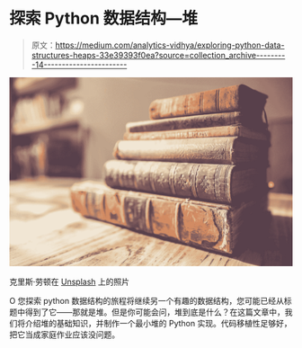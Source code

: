 # 探索 Python 数据结构—堆

> 原文：<https://medium.com/analytics-vidhya/exploring-python-data-structures-heaps-33e39393f0ea?source=collection_archive---------14----------------------->

![](img/fe9e28d16190ef678e3151f59cabaeb1.png)

克里斯·劳顿在 [Unsplash](https://unsplash.com?utm_source=medium&utm_medium=referral) 上的照片

O 您探索 python 数据结构的旅程将继续另一个有趣的数据结构，您可能已经从标题中得到了它——那就是堆。但是你可能会问，堆到底是什么？在这篇文章中，我们将介绍堆的基础知识，并制作一个最小堆的 Python 实现。代码移植性足够好，把它当成家庭作业应该没问题。